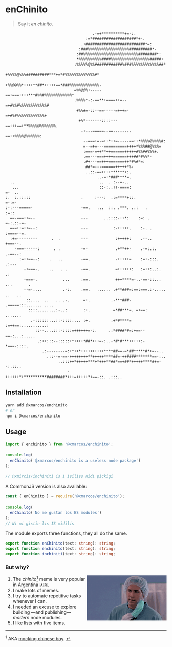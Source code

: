 # enChinito

> Say it _en chinito_.

```Text
                                      .-=+**********+=-:.
                                   :=*###################*+-.
                                 .+##########################*=:
                                :###%%%%%%%%%%%%%%%%%%##########*-
                               :##%%%%%%%%%%%%%%%%%%%%%%%%########*:
                               *%%%%%%%%%%####%%%%%%%%%%%%%%%%%#####+
                              :%%%%%@%%############%###%%%%%%%%%%%%##*
                              +%%%%@%%%##########***+=*#%%%%%%%%%%%%%#*
                              +%%@@%%*++++**##*+++++==*###%%%%%%%%%%%%%-
                              =%%@@%+-----==+===++++***#%%#%%%%%%%%%%%%*
                              .%%%%*-:-==**+====++=--=+#%%#%%%%%%%%%%%%#
                               +%%#=-::--==-----=+++=-=+#%#%%%%%%%%%%%%+
                                +%*-------::::---==+++==+**%%%%@%%%%%%%.
                                 -+---=====--==--------==++%%%%@%%%%%%:
                                  --===+=-=++*++=-----==++*%%%%@%%%%#:
                                  =--=+=---==========++++*%%%##@%%%=
                                  :===-=++**++======+++++#%%##%%%+.
                                  .==---===++++======+++##*#%%*-
                                  .#+---==+++=======++*#%#*=:
                                   ##*=---======+++++*%-
                                   ..::-==++++******+:.
                                        ..-=+*###****=.
  ..                                     ..  . :--=-..
   ...                                   ::-:..++-====:                 =-  ..
:.  :.:::::                      .     :---:  .:=****+::.               =-:=-
:-:---=====-                     -==.   ...  ::. .***. ..:   .          :=::
  ==-===++=--                    ---       ..::::-++*:    :=: .          =-:.::-=-
  ===++=++=--:                   ---           :-+++++.    :-. .         :====--=.
  :+=---------      .  .         ---            :+++++:    .--..          +===--.
    -===------:      . .         -=-            .+**++-    .-=:.:.        .-==--:
      :=++==--:    .   ..        -==.           -+++++=    :=+-:::.         .:---
        -+===-.    ..   . .      -==.           =++++++:   :=++:..:.          .:
        -===-.           ...     :==.           +++****=-..-==-::... ...       .
        --=-....         .-:.    .==.   ...... .+**###=:==:===.:-.....  ..   ..
         ::....  ..   .. .-.      =+.         .-***###- .=====:::....... ....
          ::::........:-..:       :+.          =*##***=. =+==:       .......
           .-::::::...::-::::.... :+.         .+*#****= :=++==:...........:
             ::--....:::-::::=++++++=-:.     .:*####*#=:+==--==-:...:.....
              .:++:::--:::::+*++++*##*+++=-:..-*#*#***+++++:-*===-::::.
                .:--------=:+*++*++++++++++****##==-=*##*****#*+=--..
                  .::--=-==-++++++++**+++++****##=-++####*******==-:..
                       ..:::++*+++++***+*+++**##*==+##*+++++****#+=--:.::..
                           -++++++*+**********########*+++=+++++*+==-::. .:::..
```

## Installation

```bash
yarn add @xmarcos/enchinito
# or
npm i @xmarcos/enchinito
```

## Usage

```js
import { enchinito } from '@xmarcos/enchinito';

console.log(
  enChinito('@xmarcos/enchinito is a useless node package')
);

// @xmircis/inchiniti is i isiliss nidi pickigi
```

A CommonJS version is also available:

```js
const { enChinito } = require('@xmarcos/enchinito');

console.log(
  enChinito('No me gustan los ES modules')
);
// Ni mi gistin lis IS midilis
```

The module exports three functions, they all do the same.

```typescript
export function enChinito(text: string): string;
export function enchinito(text: string): string;
export function inchiniti(text: string): string;
```

### But why?

<img src="images/but-why.gif" align="right" width="250" />

1. The _chinito_[<sup id="a1">1</sup>](#f1) meme is very popular in Argentina 🇦🇷.
2. I make lots of memes.
3. I try to automate repetitive tasks whenever I can.
4. I needed an excuse to explore building —and publishing— _modern_ node modules.
5. I like lists with five items.

---
<sup id="f1">1</sup> AKA [mocking chinese boy](https://www.google.com/search?q=mocking+chinese+boy+meme&tbm=isch). [⏎](#a1)
